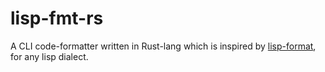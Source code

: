 # lisp-fmt-rs
A CLI code-formatter written in Rust-lang which is inspired by [lisp-format](https://github.com/eschulte/lisp-format), for any lisp dialect.
